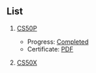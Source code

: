 ## List

1. [CS50P](content.md)
	- Progress: [Completed](https://cs50.me/cs50p)
	- Certificate: [PDF](CS50P/certificate/)

3. [CS50X](courses/CS50X/content)